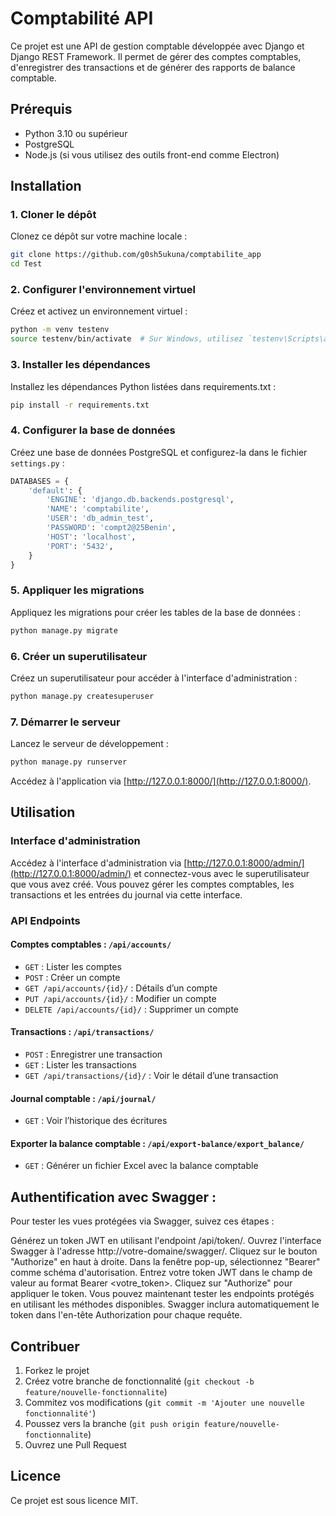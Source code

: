 # Comptabilité API

Ce projet est une API de gestion comptable développée avec Django et Django REST Framework. Il permet de gérer des comptes comptables, d'enregistrer des transactions et de générer des rapports de balance comptable.

## Prérequis

- Python 3.10 ou supérieur
- PostgreSQL
- Node.js (si vous utilisez des outils front-end comme Electron)

## Installation

### 1. Cloner le dépôt

Clonez ce dépôt sur votre machine locale :

```bash
git clone https://github.com/g0sh5ukuna/comptabilite_app
cd Test
```

### 2. Configurer l'environnement virtuel

Créez et activez un environnement virtuel :

```bash
python -m venv testenv
source testenv/bin/activate  # Sur Windows, utilisez `testenv\Scripts\activate`
```

### 3. Installer les dépendances

Installez les dépendances Python listées dans requirements.txt :

```bash
pip install -r requirements.txt
```

### 4. Configurer la base de données

Créez une base de données PostgreSQL et configurez-la dans le fichier `settings.py` :

```python
DATABASES = {
    'default': {
        'ENGINE': 'django.db.backends.postgresql',
        'NAME': 'comptabilite',
        'USER': 'db_admin_test',
        'PASSWORD': 'compt2@25Benin',
        'HOST': 'localhost',
        'PORT': '5432',
    }
}
```

### 5. Appliquer les migrations

Appliquez les migrations pour créer les tables de la base de données :

```bash
python manage.py migrate
```

### 6. Créer un superutilisateur

Créez un superutilisateur pour accéder à l'interface d'administration :

```bash
python manage.py createsuperuser
```

### 7. Démarrer le serveur

Lancez le serveur de développement :

```bash
python manage.py runserver
```

Accédez à l'application via [http://127.0.0.1:8000/](http://127.0.0.1:8000/).

## Utilisation

### Interface d'administration

Accédez à l'interface d'administration via [http://127.0.0.1:8000/admin/](http://127.0.0.1:8000/admin/) et connectez-vous avec le superutilisateur que vous avez créé. Vous pouvez gérer les comptes comptables, les transactions et les entrées du journal via cette interface.

### API Endpoints

#### Comptes comptables : `/api/accounts/`

- `GET` : Lister les comptes
- `POST` : Créer un compte
- `GET /api/accounts/{id}/` : Détails d’un compte
- `PUT /api/accounts/{id}/` : Modifier un compte
- `DELETE /api/accounts/{id}/` : Supprimer un compte

#### Transactions : `/api/transactions/`

- `POST` : Enregistrer une transaction
- `GET` : Lister les transactions
- `GET /api/transactions/{id}/` : Voir le détail d’une transaction

#### Journal comptable : `/api/journal/`

- `GET` : Voir l’historique des écritures

#### Exporter la balance comptable : `/api/export-balance/export_balance/`

- `GET` : Générer un fichier Excel avec la balance comptable

## Authentification avec Swagger :

Pour tester les vues protégées via Swagger, suivez ces étapes :

Générez un token JWT en utilisant l'endpoint /api/token/.
Ouvrez l'interface Swagger à l'adresse http://votre-domaine/swagger/.
Cliquez sur le bouton "Authorize" en haut à droite.
Dans la fenêtre pop-up, sélectionnez "Bearer" comme schéma d'autorisation.
Entrez votre token JWT dans le champ de valeur au format Bearer <votre_token>.
Cliquez sur "Authorize" pour appliquer le token.
Vous pouvez maintenant tester les endpoints protégés en utilisant les méthodes disponibles. Swagger inclura automatiquement le token dans l'en-tête Authorization pour chaque requête.

## Contribuer

1. Forkez le projet
2. Créez votre branche de fonctionnalité (`git checkout -b feature/nouvelle-fonctionnalite`)
3. Commitez vos modifications (`git commit -m 'Ajouter une nouvelle fonctionnalité'`)
4. Poussez vers la branche (`git push origin feature/nouvelle-fonctionnalite`)
5. Ouvrez une Pull Request

## Licence

Ce projet est sous licence MIT.
